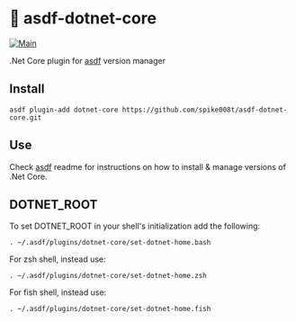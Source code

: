# 🚧 asdf-dotnet-core

[![Main](https://github.com/spike008t/asdf-dotnet-core/actions/workflows/main.yaml/badge.svg?branch=main)](https://github.com/spike008t/asdf-dotnet-core/actions/workflows/main.yaml)

.Net Core plugin for [asdf](https://github.com/asdf-vm/asdf) version manager

## Install

```
asdf plugin-add dotnet-core https://github.com/spike008t/asdf-dotnet-core.git
```

## Use

Check [asdf](https://github.com/asdf-vm/asdf) readme for instructions on how to install & manage versions of .Net Core.

## DOTNET_ROOT
To set DOTNET_ROOT in your shell's initialization add the following:

`. ~/.asdf/plugins/dotnet-core/set-dotnet-home.bash`

For zsh shell, instead use:

`. ~/.asdf/plugins/dotnet-core/set-dotnet-home.zsh`

For fish shell, instead use:

`. ~/.asdf/plugins/dotnet-core/set-dotnet-home.fish`
